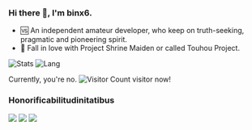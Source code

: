 ### Hi there 👋, I'm binx6.

- 🆚 An independent amateur developer, who keep on truth-seeking, pragmatic and pioneering spirit.
- 🌠 Fall in love with Project Shrine Maiden or called Touhou Project.

![Stats](https://github-readme-stats.vercel.app/api?username=binx6&show_icons=true&icon_color=FCCEBC&title_color=FCCEBC)
![Lang](https://github-readme-stats.vercel.app/api/top-langs/?username=binx6&layout=compact&title_color=FCCEBC&hide=javascript,html,css)

Currently, you're no. ![Visitor Count](https://profile-counter.glitch.me/binx6/count.svg) visitor now!

### Honorificabilitudinitatibus

![](https://komarev.com/ghpvc/?username=binx6)
![](https://v2.jinrishici.com/one.svg?font-size=20&spacing=2&color=pink)
<img src="https://img.xjh.me/random_img.php"/>